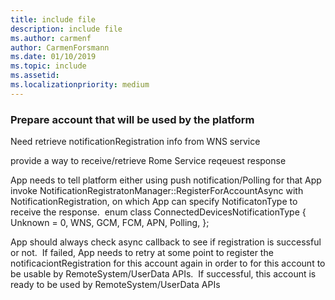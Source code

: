 ```yaml
---
title: include file
description: include file
ms.author: carmenf
author: CarmenForsmann
ms.date: 01/10/2019
ms.topic: include
ms.assetid: 
ms.localizationpriority: medium
---
```


### Prepare account that will be used by the platform

Need retrieve notificationRegistration info from WNS service​

provide a way to receive/retrieve Rome Service reqeuest response

App needs to tell platform either using push notification/Polling for that​
App invoke NotificationRegistratonManager::RegisterForAccountAsync with NotificationRegistration, on which App can specify NotificatonType to receive the response. ​
enum class ConnectedDevicesNotificationType​
{​
Unknown = 0,​
WNS,​
GCM,​
FCM,​
APN,​
Polling,​
};​

App should always check async callback to see if registration is successful or not. ​
If failed,  App needs to retry at some point to register the notificaciontRegistration for this account again in order to for this account to be usable by RemoteSystem/UserData APIs.  ​
If successful, this account is ready to be used by RemoteSystem/UserData APIs